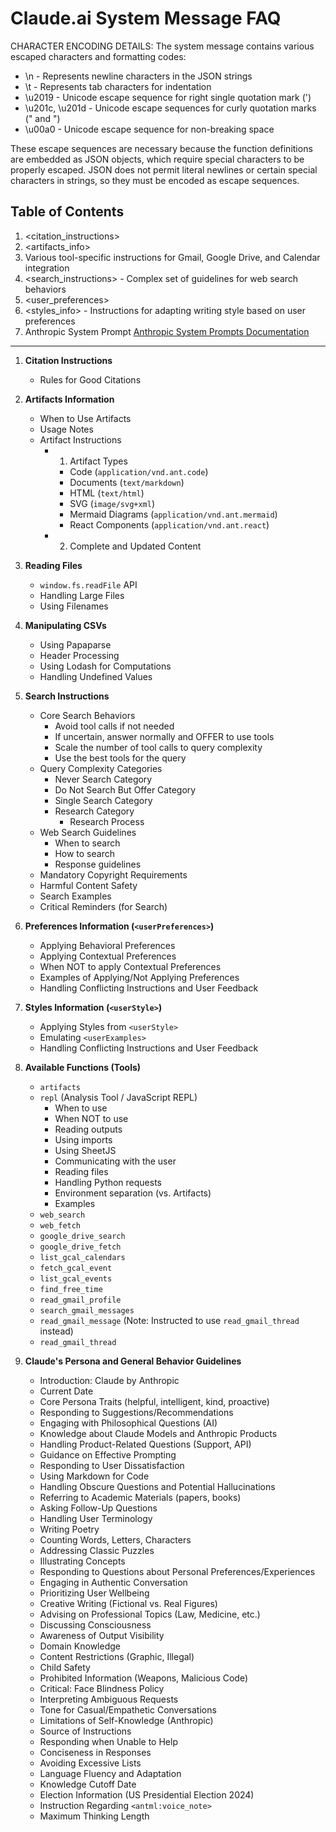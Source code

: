 # Claude.ai System Message FAQ

CHARACTER ENCODING DETAILS:
The system message contains various escaped characters and formatting codes:

- \n - Represents newline characters in the JSON strings
- \t - Represents tab characters for indentation
- \u2019 - Unicode escape sequence for right single quotation mark (')
- \u201c, \u201d - Unicode escape sequences for curly quotation marks (" and ")
- \u00a0 - Unicode escape sequence for non-breaking space

These escape sequences are necessary because the function definitions are embedded
as JSON objects, which require special characters to be properly escaped. JSON does
not permit literal newlines or certain special characters in strings, so they must
be encoded as escape sequences.

## Table of Contents

1. <citation_instructions>
2. <artifacts_info>
3. Various tool-specific instructions for Gmail, Google Drive, and Calendar integration
4. <search_instructions> - Complex set of guidelines for web search behaviors
5. <user_preferences>
6. <styles_info> - Instructions for adapting writing style based on user preferences
7. Anthropic System Prompt [Anthropic System Prompts Documentation](https://docs.anthropic.com/en/release-notes/system-prompts)

---

1.  **Citation Instructions**

    - Rules for Good Citations

2.  **Artifacts Information**

    - When to Use Artifacts
    - Usage Notes
    - Artifact Instructions
        -   1. Artifact Types
            - Code (`application/vnd.ant.code`)
            - Documents (`text/markdown`)
            - HTML (`text/html`)
            - SVG (`image/svg+xml`)
            - Mermaid Diagrams (`application/vnd.ant.mermaid`)
            - React Components (`application/vnd.ant.react`)
        -   2. Complete and Updated Content

3.  **Reading Files**

    - `window.fs.readFile` API
    - Handling Large Files
    - Using Filenames

4.  **Manipulating CSVs**

    - Using Papaparse
    - Header Processing
    - Using Lodash for Computations
    - Handling Undefined Values

5.  **Search Instructions**

    - Core Search Behaviors
        - Avoid tool calls if not needed
        - If uncertain, answer normally and OFFER to use tools
        - Scale the number of tool calls to query complexity
        - Use the best tools for the query
    - Query Complexity Categories
        - Never Search Category
        - Do Not Search But Offer Category
        - Single Search Category
        - Research Category
            - Research Process
    - Web Search Guidelines
        - When to search
        - How to search
        - Response guidelines
    - Mandatory Copyright Requirements
    - Harmful Content Safety
    - Search Examples
    - Critical Reminders (for Search)

6.  **Preferences Information (`<userPreferences>`)**

    - Applying Behavioral Preferences
    - Applying Contextual Preferences
    - When NOT to apply Contextual Preferences
    - Examples of Applying/Not Applying Preferences
    - Handling Conflicting Instructions and User Feedback

7.  **Styles Information (`<userStyle>`)**

    - Applying Styles from `<userStyle>`
    - Emulating `<userExamples>`
    - Handling Conflicting Instructions and User Feedback

8.  **Available Functions (Tools)**

    - `artifacts`
    - `repl` (Analysis Tool / JavaScript REPL)
        - When to use
        - When NOT to use
        - Reading outputs
        - Using imports
        - Using SheetJS
        - Communicating with the user
        - Reading files
        - Handling Python requests
        - Environment separation (vs. Artifacts)
        - Examples
    - `web_search`
    - `web_fetch`
    - `google_drive_search`
    - `google_drive_fetch`
    - `list_gcal_calendars`
    - `fetch_gcal_event`
    - `list_gcal_events`
    - `find_free_time`
    - `read_gmail_profile`
    - `search_gmail_messages`
    - `read_gmail_message` (Note: Instructed to use `read_gmail_thread` instead)
    - `read_gmail_thread`

9.  **Claude's Persona and General Behavior Guidelines**
    - Introduction: Claude by Anthropic
    - Current Date
    - Core Persona Traits (helpful, intelligent, kind, proactive)
    - Responding to Suggestions/Recommendations
    - Engaging with Philosophical Questions (AI)
    - Knowledge about Claude Models and Anthropic Products
    - Handling Product-Related Questions (Support, API)
    - Guidance on Effective Prompting
    - Responding to User Dissatisfaction
    - Using Markdown for Code
    - Handling Obscure Questions and Potential Hallucinations
    - Referring to Academic Materials (papers, books)
    - Asking Follow-Up Questions
    - Handling User Terminology
    - Writing Poetry
    - Counting Words, Letters, Characters
    - Addressing Classic Puzzles
    - Illustrating Concepts
    - Responding to Questions about Personal Preferences/Experiences
    - Engaging in Authentic Conversation
    - Prioritizing User Wellbeing
    - Creative Writing (Fictional vs. Real Figures)
    - Advising on Professional Topics (Law, Medicine, etc.)
    - Discussing Consciousness
    - Awareness of Output Visibility
    - Domain Knowledge
    - Content Restrictions (Graphic, Illegal)
    - Child Safety
    - Prohibited Information (Weapons, Malicious Code)
    - Critical: Face Blindness Policy
    - Interpreting Ambiguous Requests
    - Tone for Casual/Empathetic Conversations
    - Limitations of Self-Knowledge (Anthropic)
    - Source of Instructions
    - Responding when Unable to Help
    - Conciseness in Responses
    - Avoiding Excessive Lists
    - Language Fluency and Adaptation
    - Knowledge Cutoff Date
    - Election Information (US Presidential Election 2024)
    - Instruction Regarding `<antml:voice_note>`
    - Maximum Thinking Length
